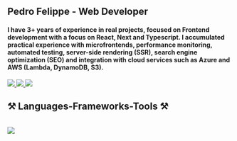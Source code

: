 
 ## Pedro Felippe - Web Developer
 
#### I have 3+ years of experience in real projects, focused on Frontend development with a focus on React, Next and Typescript. I accumulated practical experience with microfrontends, performance monitoring, automated testing, server-side rendering (SSR), search engine optimization (SEO) and integration with cloud services such as Azure and AWS (Lambda, DynamoDB, S3).

 
<div align="start"> 

  <a href="mailto:pedfelippe@gmail.com">
    <img src="https://img.shields.io/badge/Gmail-333333?style=for-the-badge&logo=gmail&logoColor=blue" />
  </a>
  
  <a href="https://www.linkedin.com/in/pedro-felippe/" target="_blank">
    <img src="https://img.shields.io/badge/LinkedIn-0077B5?style=for-the-badge&logo=linkedin&logoColor=white" target="_blank" />
  </a>
  
  <a href="https://portfolio-pefelippe.vercel.app/" target="_blank">
     <img src="https://img.shields.io/badge/Portfolio-FF5722?style=for-the-badge&logo=todoist&logoColor=white" target="_blank" /> <!-- sqlite, safari, google-chrome are other good icon options -->
  </a>
</div>


 
## ⚒️ Languages-Frameworks-Tools ⚒️
<br/>

<img src="https://skillicons.dev/icons?i=react,bootstrap,mui,html,css,vscode,github,figma,tailwind,git,nodejs,python,javascript,typescript,express,mongodb,c,java,nextjs,mysql,flask" />
 




